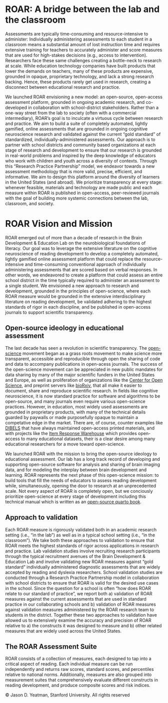 # ROAR: A bridge between the lab and the classroom

Assessments are typically time-consuming and resource-intensive to administer: Individually administering assessments to each student in a classroom means a substantial amount of lost instruction time and requires extensive training for teachers to accurately administer and score measures that are used for high-stakes decisions (e.g., access to intervention). Researchers face these same challenges creating a bottle-neck to research at scale. While education technology companies have built products that lower the demands on teachers, many of these products are expensive, grounded in opaque, proprietary technology, and lack a strong research backing. Hence, these products rarely get used in research, creating a disconnect between educational research and practice.

We launched ROAR envisioning a new model: an open-source, open-access assessment platform, grounded in ongoing academic research, and co-developed in collaboration with school-district stakeholders. Rather than a one-way street from the lab to society (often with a commercial intermediary), ROAR’s goal is to inculcate a virtuous cycle between research and practice. We aim to build a suite of completely automated, lightly gamified, online assessments that are grounded in ongoing cognitive neuroscience research and validated against the current “gold standard” of standardized, individually-administered assessments. Our approach is to partner with school districts and community based organizations at each stage of research and development to ensure that our research is grounded in real-world problems and inspired by the deep knowledge of educators who work with children and youth across a diversity of contexts. Through this “Research Practice Partnership” model, we endeavor towards a new assessment methodology that is more valid, precise, efficient, and informative. We aim to design this platform around the diversity of learners in the United States (and abroad). We prioritize transparency at every stage: whenever feasible, materials and technology are made public and each measure within ROAR is published in open-access, peer-reviewed journals with the goal of building more systemic connections between the lab, classroom, and society.

# ROAR Vision and Mission

ROAR emerged out of more than a decade of research in the Brain Development & Education Lab on the neurobiological foundations of literacy. Our goal was to leverage the extensive literature on the cognitive neuroscience of reading development to develop a completely automated, lightly gamified online assessment platform that could replace the resource-intensive and time-consuming conventional approach of individually administering assessments that are scored based on verbal responses. In other words, we endeavored to create a platform that could assess an entire school district in the time typically required to administer an assessment to a single student. We envisioned a new approach to research and development, grounded in the principles of open-science, where each ROAR measure would be grounded in the extensive interdisciplinary literature on reading development, be validated adhering to the highest standards of rigor in each discipline, and be published in open-access journals to support scientific transparency.

## Open-source ideology in educational assessment

The last decade has seen a revolution in scientific transparency. The [open-science](https://en.wikipedia.org/wiki/Open_science) movement began as a grass roots movement to make science more transparent, accessible and reproducible through open the sharing of code and data to accompany publications in open-acess journals. The success of the open-science movement can be appreciated in new public mandates for data sharing by many of the major scientific funders in the United States and Europe, as well as proliferation of organizations like the [Center for Open Science](https://www.cos.io/), and preprint servers like [bioRxiv](https://www.biorxiv.org/), that all make it easier to document, share and reproduce scientific research. In fields like cognitive neuroscience, it is now standard practice for software and algorithms to be open-source, and many journals even require various open-science practices. However, in education, most widely used assessments are grounded in proprietary products, with many of the technical details guarded by paywalls or made purposefully opaque to maintain a competative edge in the market. There are, of course, counter examples like [DIBELS](https://dibels.uoregon.edu/) that have always maintained open-access printed materials, and with projects like the [Item Response Warehouse](https://osf.io/preprints/psyarxiv/7bd54) which provides open-access to many educational datasets, their is a clear desire among many educational researchers for a move toward open-science. 

We launched ROAR with the mission to bring the open-source ideology to educational assessment. Our lab has a long track record of developing and supporting open-source software for analysis and sharing of brain imaging data, and for modeling the interplay between brain development and learning. ROAR represents the next phase of this open-science mission: to build tools that fill the needs of educators to assess reading development while, simultaneously, opening the door to research at an unprecedented scale. Not every aspect of ROAR is completely open, but we conciously prioritize open-science at every stage of development including this technical manual which is written as an [open-source quarto book](https://github.com/yeatmanlab/roar-tech-manual-public).

## Approach to validation
Each ROAR measure is rigorously validated both in an academic research setting (i.e., “in the lab”) as well as in a typical school setting (i.e., “in the classroom”). We take both these approaches to validation to ensure that ROAR meets the highest standards of rigor across applications in research and practice. Lab validation studies involve recruiting research participants through the typical recruitment avenues of the Brain Development & Education Lab and involve validating new ROAR measures against “gold standard” individually administered diagnostic assessments that are widely accepted by reading and dyslexia researchers. School validation studies are conducted through a Research Practice Partnership model in collaboration with school districts to ensure that ROAR is valid for the desired use cases in the school. Since the question for a school is often “how does ROAR relate to our standard of practice”, we report both a) validation of ROAR measures against the current assessments that are used in standard practice in our collaborating schools and b) validation of ROAR measures against validation measures administered by the ROAR research team to students in the district. Together these two approaches to validation have allowed us to extensively examine the accuracy and precision of ROAR relative to a) the constructs it was designed to measure and b) other related measures that are widely used across the United States.

## The ROAR Assessment Suite
ROAR consists of a collection of measures, each designed to tap into a critical aspect of reading. Each individual measure can be run independently and returns raw scores, standard scores, and percentiles relative to national norms. Additionally, measures are also grouped into measurement suites that comprehensively evaluate different constructs in reading development, and produce composite scores and risk indices.

&copy; Jason D. Yeatman, Stanford University. All rights reserved


